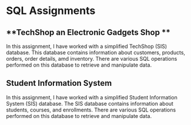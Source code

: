 # **SQL Assignments**     

## **TechShop an Electronic Gadgets Shop **    

In this assignment, I have worked with a simplified TechShop (SIS) database. This database contains information about customers, products, orders, order details, amd inventory. There are various SQL operations performed on this database to retrieve and manipulate data.     


## **Student Information System**     

In this assignment, I have worked with a simplified Student Information System (SIS) database. The SIS database contains information about students, courses, and enrollments. There are various SQL operations performed on this database to retrieve and manipulate data.
